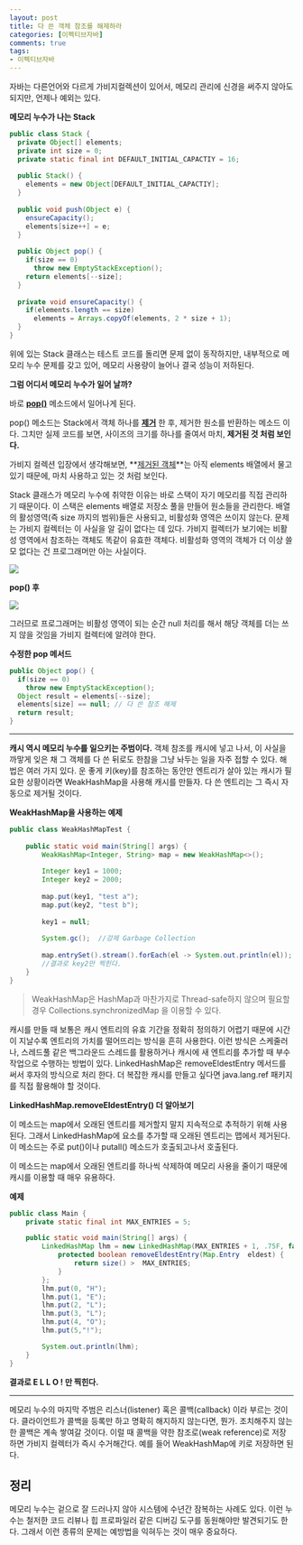 ```yaml
---
layout: post
title: 다 쓴 객체 참조를 해제하라
categories: [이펙티브자바]
comments: true 
tags:
- 이펙티브자바
---
```


자바는 다른언어와 다르게 가비지컬렉션이 있어서, 메모리 관리에 신경을 써주지 않아도 되지만, 언제나 예외는 있다.

**메모리 누수가 나는 Stack** 

```java
public class Stack {
  private Object[] elements;
  private int size = 0;
  private static final int DEFAULT_INITIAL_CAPACTIY = 16;
  
  public Stack() {
    elements = new Object[DEFAULT_INITIAL_CAPACTIY];
  }
  
  public void push(Object e) {
    ensureCapacity();
    elements[size++] = e;
  }
  
  public Object pop() {
    if(size == 0)
      throw new EmptyStackException();
    return elements[--size];
  }
  
  private void ensureCapacity() {
    if(elements.length == size)
      elements = Arrays.copyOf(elements, 2 * size + 1);
  }
}
```

위에 있는 Stack 클래스는 테스트 코드를 돌리면 문제 없이 동작하지만, 내부적으로 메모리 누수 문제를 갖고 있어, 메모리 사용량이 늘어나 결국 성능이 저하된다.

**그럼 어디서 메모리 누수가 일어 날까?**

바로 **<u>pop()</u>** 메소드에서 일어나게 된다.

pop() 메소드는 Stack에서 객체 하나를 **<u>제거</u>** 한 후, 제거한 원소를 반환하는 메소드 이다. 그치만 실제 코드를 보면, 사이즈의 크기를 하나를 줄여서 마치, **제거된 것 처럼 보인다.**

가비지 컬렉션 입장에서 생각해보면, **<u>제거된 객체</u>**는 아직 elements 배열에서 물고 있기 때문에, 마치 사용하고 있는 것 처럼 보인다.

Stack 클래스가 메모리 누수에 취약한 이유는 바로 스택이 자기 메모리를 직접 관리하기 때문이다. 이 스택은 elements 배열로 저장소 풀을 만들어 원소들을 관리한다. 배열의 활성영역(즉 size 까지의 범위)들은 사용되고, 비활성화 영역은 쓰이지 않는다. 문제는 가비지 컬렉터는 이 사실을 알 길이 없다는 데 있다. 가비지 컬렉터가 보기에는 비활성 영역에서 참조하는 객체도 똑같이 유효한 객체다. 비활성화 영역의 객체가 더 이상 쓸모 없다는 건 프로그래머만 아는 사실이다. 

![](/images/item7/image1.png)

**pop() 후**

![](/images/item7/image2.png)

그러므로 프로그래머는 비활성 영역이 되는 순간 null 처리를 해서 해당 객체를 더는 쓰지 않을 것임을 가비지 컬렉터에 알려야 한다.

 **수정한 pop 메서드**

```java
public Object pop() {
  if(size == 0)
    throw new EmptyStackException();
  Object result = elements[--size];
  elements[size] == null; // 다 쓴 참조 해제
  return result;
}
```

---

**캐시 역시 메모리 누수를 일으키는 주범이다.** 객체 참조를 캐시에 넣고 나서, 이 사실을 까맣게 잊은 채 그 객체를 다 쓴 뒤로도 한참을 그냥 놔두는 일을 자주 접할 수 있다. 해법은 여러 가지 있다. 운 좋게 키(key)를 참조하는 동안만 엔트리가 살아 있는 캐시가 필요한 상황이라면 WeakHashMap을 사용해 캐시를 만들자. 다 쓴 엔트리는 그 즉시 자동으로 제거될 것이다. 

**WeakHashMap을 사용하는 예제**

```java
public class WeakHashMapTest {
 
    public static void main(String[] args) {
        WeakHashMap<Integer, String> map = new WeakHashMap<>();
 
        Integer key1 = 1000;
        Integer key2 = 2000;
 
        map.put(key1, "test a");
        map.put(key2, "test b");
 
        key1 = null;
 
        System.gc();  //강제 Garbage Collection
 
        map.entrySet().stream().forEach(el -> System.out.println(el));
      	//결과로 key2만 찍힌다.
    }
}
```

> WeakHashMap은 HashMap과 마찬가지로 Thread-safe하지 않으며 필요할 경우 Collections.synchronizedMap 을 이용할 수 있다.



캐시를 만들 때 보통은 캐시 엔트리의 유효 기간을 정확히 정의하기 어렵기 때문에 시간이 지날수록 엔트리의 가치를 떨어뜨리는 방식을 흔히 사용한다. 이런 방식은 스케줄러나, 스레드풀 같은 백그라운드 스레드를 활용하거나 캐시에 새 엔트리를 추가할 때 부수 작업으로 수행하는 방법이 있다. LinkedHashMap은 removeEldestEntry 메서드를 써서 후자의 방식으로 처리 한다. 더 복잡한 캐시를 만들고 싶다면 java.lang.ref 패키지를 직접 활용해야 할 것이다.

**LinkedHashMap.removeEldestEntry() 더 알아보기**

이 메소드는 map에서 오래된 엔트리를 제거할지 말지 지속적으로 추적하기 위해 사용된다. 그래서 LinkedHashMap에 요소를 추가할 때 오래된 엔트리는 맵에서 제거된다. 이 메소드는 주로 put()이나 putall() 메소드가 호출되고나서 호출된다.

이 메소드는 map에서 오래된 엔트리를 하나씩 삭제하여 메모리 사용을 줄이기 때문에 캐시를 이용할 때 매우 유용하다.

**예제**

```java
public class Main {
    private static final int MAX_ENTRIES = 5;

    public static void main(String[] args) {
        LinkedHashMap lhm = new LinkedHashMap(MAX_ENTRIES + 1, .75F, false) {
            protected boolean removeEldestEntry(Map.Entry  eldest) {
                return size() >  MAX_ENTRIES;
            }
        };
        lhm.put(0, "H");
        lhm.put(1, "E");
        lhm.put(2, "L");
        lhm.put(3, "L");
        lhm.put(4, "O");
        lhm.put(5,"!");

        System.out.println(lhm);
    }
}
```

**결과로 E L L O ! 만 찍힌다.**

---

메모리 누수의 마지막 주범은 리스너(listener) 혹은 콜백(callback) 이라 부르는 것이다. 클라이언트가 콜백을 등록만 하고 명확히 해지하지 않는다면, 뭔가. 조치해주지 않는 한 콜백은 계속 쌓여갈 것이다. 이럴 때 콜백을 약한 참조로(weak reference)로 저장하면 가비지 컬렉터가 즉시 수거해간다. 예를 들어 WeakHashMap에 키로 저장하면 된다.

## 정리

메모리 누수는 겉으로 잘 드러나지 않아 시스템에 수년간 잠복하는 사례도 있다. 이런 누수는 철저한 코드 리뷰나 힙 프로파일러 같은 디버깅 도구를 동원해야만 발견되기도 한다. 그래서 이런 종류의 문제는 예방법을 익혀두는 것이 매우 중요하다.